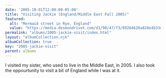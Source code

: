 ```yaml
---
date: '2005-10-01T12:00:00-05:00'
title: "Visiting Jackie (England/Middle East Fall 2005)"
featured:
  alt: "Mermaid street in Rye, England"
  value: "https://media.desmondrivet.com/d1/90/47/f3/89264620a828e4b33d691add8e333cc853d72b0c15a86a1c139034f9.jpg"
permalink: "albums/2005-jackie-visit/index.html"
layout: "albumCollection.njk"
albumCollection: true
key: "2005-jackie-visit"
parent: albums
---
```


I visited my sister, who used to live in the Middle East, in 2005.  I also took the oppourtunity to visit a bit of England while I was at it.
